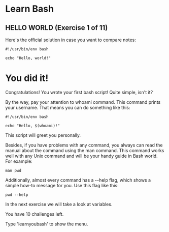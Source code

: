 # Learn Bash

## HELLO WORLD (Exercise 1 of 11)

 Here's the official solution in case you want to compare notes:


    #!/usr/bin/env bash
    
    echo "Hello, world!"


# You did it!

 Congratulations! You wrote your first bash script! Quite simple, isn't
 it?

 By the way, pay your attention to whoami command. This command prints
 your username. That means you can do something like this:

    #!/usr/bin/env bash
    
    echo "Hello, $(whoami)!"

 This script will greet you personally.

 Besides, if you have problems with any command, you always can read the
 manual about the command using the man command. This command works well
 with any Unix command and will be your handy guide in Bash world. For
 example:

    man pwd

 Additionally, almost every command has a --help flag, which shows a
 simple how-to message for you. Use this flag like this:

    pwd --help

 In the next exercise we will take a look at variables.

 You have 10 challenges left.

 Type 'learnyoubash' to show the menu.

